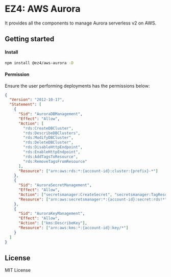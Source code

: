 # EZ4: AWS Aurora

It provides all the components to manage Aurora serverless v2 on AWS.

## Getting started

#### Install

```sh
npm install @ez4/aws-aurora -D
```

#### Permission

Ensure the user performing deployments has the permissions below:

```json
{
  "Version": "2012-10-17",
  "Statement": [
    {
      "Sid": "AuroraDBManagement",
      "Effect": "Allow",
      "Action": [
        "rds:CreateDBCluster",
        "rds:DescribeDBClusters",
        "rds:ModifyDBCluster",
        "rds:DeleteDBCluster",
        "rds:DisableHttpEndpoint",
        "rds:EnableHttpEndpoint",
        "rds:AddTagsToResource",
        "rds:RemoveTagsFromResource"
      ],
      "Resource": ["arn:aws:rds:*:{account-id}:cluster:{prefix}-*"]
    },
    {
      "Sid": "AuroraSecretManagement",
      "Effect": "Allow",
      "Action": ["secretsmanager:CreateSecret", "secretsmanager:TagResource"],
      "Resource": ["arn:aws:secretsmanager:*:{account-id}:secret:rds!*"]
    },
    {
      "Sid": "AuroraKeyManagement",
      "Effect": "Allow",
      "Action": ["kms:DescribeKey"],
      "Resource": ["arn:aws:kms:*:{account-id}:key/*"]
    }
  ]
}
```

## License

MIT License
